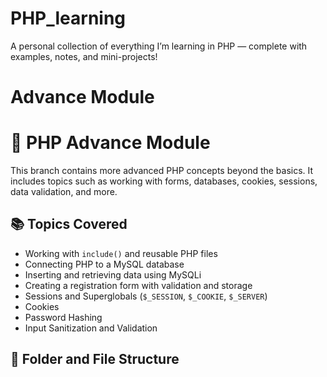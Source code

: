 # PHP_learning
A personal collection of everything I’m learning in PHP — complete with examples, notes, and mini-projects!


# Advance Module
# 🚀 PHP Advance Module

This branch contains more advanced PHP concepts beyond the basics. It includes topics such as working with forms, databases, cookies, sessions, data validation, and more.

## 📚 Topics Covered

- Working with `include()` and reusable PHP files
- Connecting PHP to a MySQL database
- Inserting and retrieving data using MySQLi
- Creating a registration form with validation and storage
- Sessions and Superglobals (`$_SESSION`, `$_COOKIE`, `$_SERVER`)
- Cookies
- Password Hashing
- Input Sanitization and Validation

## 📁 Folder and File Structure

